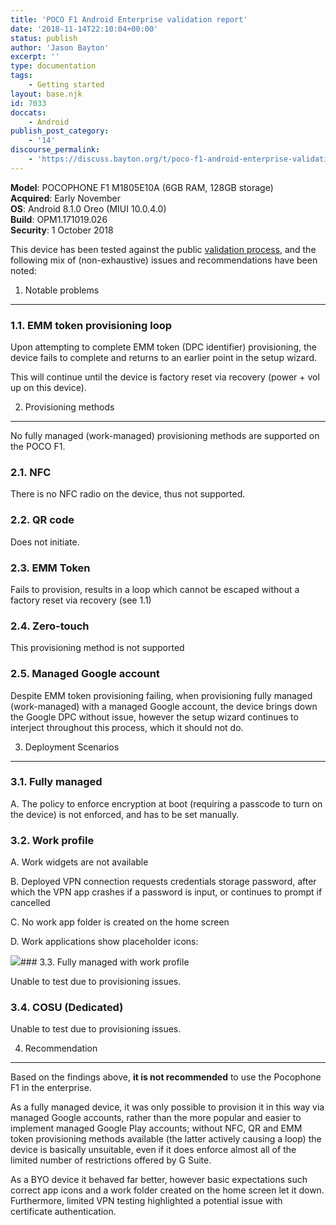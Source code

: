 ```yaml
---
title: 'POCO F1 Android Enterprise validation report'
date: '2018-11-14T22:10:04+00:00'
status: publish
author: 'Jason Bayton'
excerpt: ''
type: documentation
tags: 
    - Getting started
layout: base.njk
id: 7033
doccats:
    - Android
publish_post_category:
    - '14'
discourse_permalink:
    - 'https://discuss.bayton.org/t/poco-f1-android-enterprise-validation-report/239'
---
```

**Model**: POCOPHONE F1 M1805E10A (6GB RAM, 128GB storage)   
**Acquired**: Early November  
**OS**: Android 8.1.0 Oreo (MIUI 10.0.4.0)  
**Build**: OPM1.171019.026  
**Security**: 1 October 2018

This device has been tested against the public [validation process](https://bayton.org/docs/enterprise-mobility/android/android-enterprise-device-support/validation-process-and-information/), and the following mix of (non-exhaustive) issues and recommendations have been noted:

1. Notable problems
-------------------

### 1.1. EMM token provisioning loop

Upon attempting to complete EMM token (DPC identifier) provisioning, the device fails to complete and returns to an earlier point in the setup wizard.

This will continue until the device is factory reset via recovery (power + vol up on this device).

2. Provisioning methods
-----------------------

No fully managed (work-managed) provisioning methods are supported on the POCO F1.

### 2.1. NFC

There is no NFC radio on the device, thus not supported.

### 2.2. QR code

Does not initiate.

### 2.3. EMM Token

Fails to provision, results in a loop which cannot be escaped without a factory reset via recovery (see 1.1)

### 2.4. Zero-touch

This provisioning method is not supported

### 2.5. Managed Google account

Despite EMM token provisioning failing, when provisioning fully managed (work-managed) with a managed Google account, the device brings down the Google DPC without issue, however the setup wizard continues to interject throughout this process, which it should not do.

3. Deployment Scenarios
-----------------------

### 3.1. Fully managed

A. The policy to enforce encryption at boot (requiring a passcode to turn on the device) is not enforced, and has to be set manually.

### 3.2. Work profile

A. Work widgets are not available

B. Deployed VPN connection requests credentials storage password, after which the VPN app crashes if a password is input, or continues to prompt if cancelled

C. No work app folder is created on the home screen

D. Work applications show placeholder icons:

![](https://bucket.bayton.uk-lon1.upcloudobjects.com/../../uploads/2018/11/Screenshot_2018-11-14-12-12-26-433_com.mi_.android.globallauncher-e1542232766860.png)### 3.3. Fully managed with work profile

Unable to test due to provisioning issues.

### 3.4. COSU (Dedicated)  


Unable to test due to provisioning issues.

4. Recommendation
-----------------

Based on the findings above, **it is not recommended** to use the Pocophone F1 in the enterprise.

As a fully managed device, it was only possible to provision it in this way via managed Google accounts, rather than the more popular and easier to implement managed Google Play accounts; without NFC, QR and EMM token provisioning methods available (the latter actively causing a loop) the device is basically unsuitable, even if it does enforce almost all of the limited number of restrictions offered by G Suite.

As a BYO device it behaved far better, however basic expectations such correct app icons and a work folder created on the home screen let it down. Furthermore, limited VPN testing highlighted a potential issue with certificate authentication.